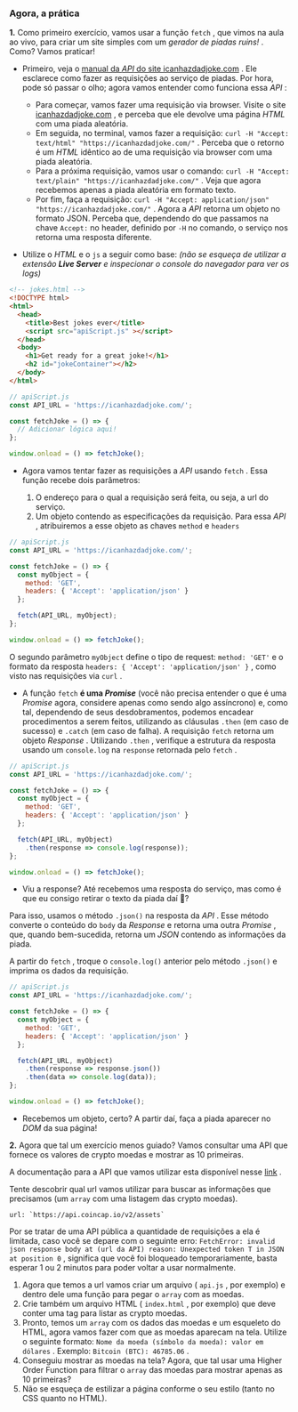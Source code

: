 ### Agora, a prática

**1.** Como primeiro exercício, vamos usar a função  `fetch`  , que vimos na aula ao vivo, para criar um site simples com um  _gerador de piadas ruins!_ . Como? Vamos praticar!

-   Primeiro, veja o  [manual da  _API_ do site icanhazdadjoke.com](https://icanhazdadjoke.com/api) . Ele esclarece como fazer as requisições ao serviço de piadas. Por hora, pode só passar o olho; agora vamos entender como funciona essa  _API_ :
    
    -   Para começar, vamos fazer uma requisição via browser. Visite o site  [icanhazdadjoke.com](https://icanhazdadjoke.com/api) , e perceba que ele devolve uma página  _HTML_ com uma piada aleatória.
    -   Em seguida, no terminal, vamos fazer a requisição:  `curl -H "Accept: text/html" "https://icanhazdadjoke.com/"`  . Perceba que o retorno é um  _HTML_ idêntico ao de uma requisição via browser com uma piada aleatória.
    -   Para a próxima requisição, vamos usar o comando:  `curl -H "Accept: text/plain" "https://icanhazdadjoke.com/"`  . Veja que agora recebemos apenas a piada aleatória em formato texto.
    -   Por fim, faça a requisição:  `curl -H "Accept: application/json" "https://icanhazdadjoke.com/"`  . Agora a  _API_ retorna um objeto no formato JSON. Perceba que, dependendo do que passamos na chave  `Accept:`  no header, definido por  `-H`  no comando, o serviço nos retorna uma resposta diferente.
-   Utilize o  _HTML_ e o  `js`  a seguir como base:  _(não se esqueça de utilizar a extensão  **Live Server** e inspecionar o console do navegador para ver os logs)_
   

```html
<!-- jokes.html -->
<!DOCTYPE html>
<html>
  <head>
    <title>Best jokes ever</title>
    <script src="apiScript.js" ></script>
  </head>
  <body>
    <h1>Get ready for a great joke!</h1>
    <h2 id="jokeContainer"></h2>
  </body>
</html>
```

```javascript
// apiScript.js
const API_URL = 'https://icanhazdadjoke.com/';

const fetchJoke = () => {
  // Adicionar lógica aqui!
};

window.onload = () => fetchJoke();
```

-   Agora vamos tentar fazer as requisições a  _API_ usando  `fetch`  . Essa função recebe dois parâmetros:
    
    1.  O endereço para o qual a requisição será feita, ou seja, a url do serviço.
    2.  Um objeto contendo as especificações da requisição. Para essa  _API_ , atribuiremos a esse objeto as chaves  `method`  e  `headers`


```javascript
// apiScript.js     
const API_URL = 'https://icanhazdadjoke.com/';

const fetchJoke = () => {
  const myObject = {
    method: 'GET',
    headers: { 'Accept': 'application/json' }
  };

  fetch(API_URL, myObject);
};

window.onload = () => fetchJoke();
```

O segundo parâmetro  `myObject`  define o tipo de request:  `method: 'GET'`  e o formato da resposta  `headers: { 'Accept': 'application/json' }`  , como visto nas requisições via  `curl`  .

-   A função  `fetch`  **é uma  _Promise_** (você não precisa entender o que é uma  _Promise_ agora, considere apenas como sendo algo assíncrono) e, como tal, dependendo de seus desdobramentos, podemos encadear procedimentos a serem feitos, utilizando as cláusulas  `.then`  (em caso de sucesso) e  `.catch`  (em caso de falha). A requisição  `fetch`  retorna um objeto  _Response_ . Utilizando  `.then`  , verifique a estrutura da resposta usando um  `console.log`  na  `response`  retornada pelo  `fetch`  .


```javascript
// apiScript.js     
const API_URL = 'https://icanhazdadjoke.com/';

const fetchJoke = () => {
  const myObject = {
    method: 'GET',
    headers: { 'Accept': 'application/json' }
  };

  fetch(API_URL, myObject)
    .then(response => console.log(response));
};

window.onload = () => fetchJoke();
```

-   Viu a response? Até recebemos uma resposta do serviço, mas como é que eu consigo retirar o texto da piada daí 🤔?

Para isso, usamos o método  `.json()`  na resposta da  _API_ . Esse método converte o conteúdo do  `body`  da  _Response_ e retorna uma outra  _Promise_ , que, quando bem-sucedida, retorna um  _JSON_ contendo as informações da piada.

A partir do  `fetch`  , troque o  `console.log()`  anterior pelo método  `.json()`  e imprima os dados da requisição.


```javascript
// apiScript.js     
const API_URL = 'https://icanhazdadjoke.com/';

const fetchJoke = () => {
  const myObject = {
    method: 'GET',
    headers: { 'Accept': 'application/json' }
  };

  fetch(API_URL, myObject)
    .then(response => response.json())
    .then(data => console.log(data));
};

window.onload = () => fetchJoke();
```

-   Recebemos um objeto, certo? A partir daí, faça a piada aparecer no  _DOM_ da sua página!

**2.** Agora que tal um exercício menos guiado? Vamos consultar uma API que fornece os valores de crypto moedas e mostrar as 10 primeiras.

A documentação para a API que vamos utilizar esta disponível nesse  [link](https://docs.coincap.io/) .

Tente descobrir qual url vamos utilizar para buscar as informações que precisamos (um  `array`  com uma listagem das crypto moedas).

```
url: `https://api.coincap.io/v2/assets`
```

Por se tratar de uma API pública a quantidade de requisições a ela é limitada, caso você se depare com o seguinte erro:  `FetchError: invalid json response body at (url da API) reason: Unexpected token T in JSON at position 0`  , significa que você foi bloqueado temporariamente, basta esperar 1 ou 2 minutos para poder voltar a usar normalmente.

1.  Agora que temos a url vamos criar um arquivo (  `api.js`  , por exemplo) e dentro dele uma função para pegar o  `array`  com as moedas.
2.  Crie também um arquivo HTML (  `index.html`  , por exemplo) que deve conter uma tag para listar as crypto moedas.
3.  Pronto, temos um  `array`  com os dados das moedas e um esqueleto do HTML, agora vamos fazer com que as moedas aparecam na tela. Utilize o seguinte formato:  `Nome da moeda (símbolo da moeda): valor em dólares`  . Exemplo:  `Bitcoin (BTC): 46785.06`  .
4.  Conseguiu mostrar as moedas na tela? Agora, que tal usar uma Higher Order Function para filtrar o  `array`  das moedas para mostrar apenas as 10 primeiras?
5.  Não se esqueça de estilizar a página conforme o seu estilo (tanto no CSS quanto no HTML).